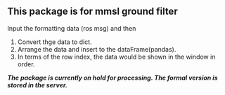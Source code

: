 ## This package is for mmsl ground filter

Input the formatting data (ros msg) and then

1. Convert thge data to dict.
2. Arrange the data and insert to the dataFrame(pandas).
3. In terms of the row index, the data would be shown in the window in order.


***The package is currently on hold for processing. The formal version is stored in the server.***
